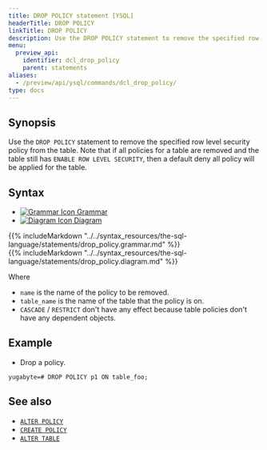 ```yaml
---
title: DROP POLICY statement [YSQL]
headerTitle: DROP POLICY
linkTitle: DROP POLICY
description: Use the DROP POLICY statement to remove the specified row level security policy from the table.
menu:
  preview_api:
    identifier: dcl_drop_policy
    parent: statements
aliases:
  - /preview/api/ysql/commands/dcl_drop_policy/
type: docs
---
```


## Synopsis

Use the `DROP POLICY` statement to remove the specified row level security policy from the table. Note that if all
policies for a table are removed and the table still has `ENABLE ROW LEVEL SECURITY`, then a default
deny all policy will be applied for the table.

## Syntax

<ul class="nav nav-tabs nav-tabs-yb">
  <li >
    <a href="#grammar" class="nav-link active" id="grammar-tab" data-toggle="tab" role="tab" aria-controls="grammar" aria-selected="true">
      <img src="/icons/file-lines.svg" alt="Grammar Icon">
      Grammar
    </a>
  </li>
  <li>
    <a href="#diagram" class="nav-link" id="diagram-tab" data-toggle="tab" role="tab" aria-controls="diagram" aria-selected="false">
      <img src="/icons/diagram.svg" alt="Diagram Icon">
      Diagram
    </a>
  </li>
</ul>

<div class="tab-content">
  <div id="grammar" class="tab-pane fade show active" role="tabpanel" aria-labelledby="grammar-tab">
  {{% includeMarkdown "../../syntax_resources/the-sql-language/statements/drop_policy.grammar.md" %}}
  </div>
  <div id="diagram" class="tab-pane fade" role="tabpanel" aria-labelledby="diagram-tab">
  {{% includeMarkdown "../../syntax_resources/the-sql-language/statements/drop_policy.diagram.md" %}}
  </div>
</div>

Where

- `name` is the name of the policy to be removed.
- `table_name` is the name of the table that the policy is on.
- `CASCADE` / `RESTRICT` don't have any effect because table policies don't have any dependent objects.

## Example

- Drop a policy.

```plpgsql
yugabyte=# DROP POLICY p1 ON table_foo;
```

## See also

- [`ALTER POLICY`](../dcl_alter_policy)
- [`CREATE POLICY`](../dcl_create_policy)
- [`ALTER TABLE`](../ddl_alter_table)
